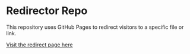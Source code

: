 # Redirector Repo

This repository uses GitHub Pages to redirect visitors to a specific file or link.

[Visit the redirect page here](https://notklaus.github.io/enmfam-adventcalendar/)
